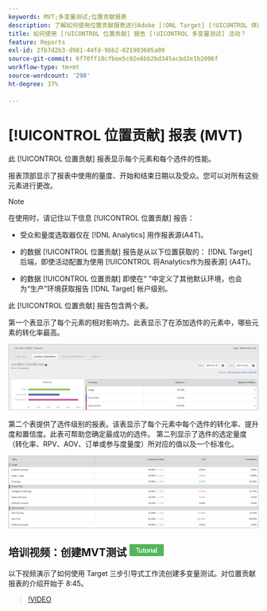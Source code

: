 ```yaml
---
keywords: MVT;多变量测试;位置贡献报表
description: 了解如何使用位置贡献报表进行Adobe [!DNL Target] [!UICONTROL 体验定位] 显示每个元素和每个选件性能的活动。
title: 如何使用 [!UICONTROL 位置贡献] 报告 [!UICONTROL 多变量测试] 活动？
feature: Reports
exl-id: 2fb7d2b3-d981-44fd-9bb2-021903605a09
source-git-commit: 6f70ff18cfbee5c02e6bb2bd345acbd2e1b2006f
workflow-type: tm+mt
source-wordcount: '298'
ht-degree: 37%

---
```


# [!UICONTROL 位置贡献] 报表 (MVT)

此 [!UICONTROL 位置贡献] 报表显示每个元素和每个选件的性能。

报表顶部显示了报表中使用的量度、开始和结束日期以及受众。您可以对所有这些元素进行更改。

>[!NOTE]
>
>在使用时，请记住以下信息 [!UICONTROL 位置贡献] 报告：
>
>* 受众和量度选取器仅在 [!DNL Analytics] 用作报表源(A4T)。
>
>* 的数据 [!UICONTROL 位置贡献] 报告是从以下位置获取的： [!DNL Target] 后端，即使活动配置为使用 [!UICONTROL 将Analytics作为报表源] (A4T)。
>
>* 的数据 [!UICONTROL 位置贡献] 即使在“ ”中定义了其他默认环境，也会为“生产”环境获取报告 [!DNL Target] 帐户级别。


此 [!UICONTROL 位置贡献] 报告包含两个表。

第一个表显示了每个元素的相对影响力。此表显示了在添加选件的元素中，哪些元素的转化率最高。

![Adobe Target中的位置贡献报表](/help/main/c-reports/assets/locationcontributiontop.png)

第二个表提供了选件级别的报表。该表显示了每个元素中每个选件的转化率、提升度和置信度。此表可帮助您确定最成功的选件。 第二列显示了选件的选定量度（转化率、RPV、AOV、订单或参与度量度）所对应的值以及一个标准化。

![Adobe Target中的位置贡献报表](/help/main/c-reports/assets/locationcontributionbottom.png)

## 培训视频：创建MVT测试 ![教程徽章](/help/main/assets/tutorial.png)

以下视频演示了如何使用 Target 三步引导式工作流创建多变量测试。对位置贡献报表的介绍开始于 8:45。

>[!VIDEO](https://video.tv.adobe.com/v/17395)
